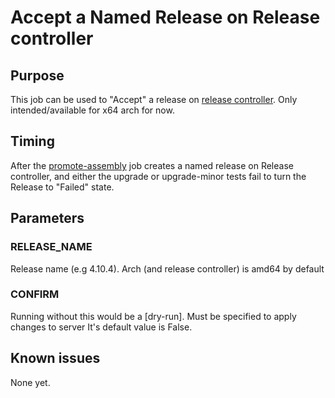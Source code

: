 # Accept a Named Release on Release controller

## Purpose

This job can be used to "Accept" a release on [release controller](https://amd64.ocp.releases.ci.openshift.org/). Only intended/available for x64 arch for now.

## Timing

After the [promote-assembly](https://github.com/openshift/aos-cd-jobs/tree/master/scheduled-jobs/build/promote-assembly) job creates a named release on Release controller, and either the upgrade or upgrade-minor tests fail to turn the Release to "Failed" state.

## Parameters

### RELEASE_NAME
Release name (e.g 4.10.4). Arch (and release controller) is amd64 by default


### CONFIRM

Running without this would be a [dry-run]. Must be specified to apply changes to server
It's default value is False.

## Known issues

None yet.
